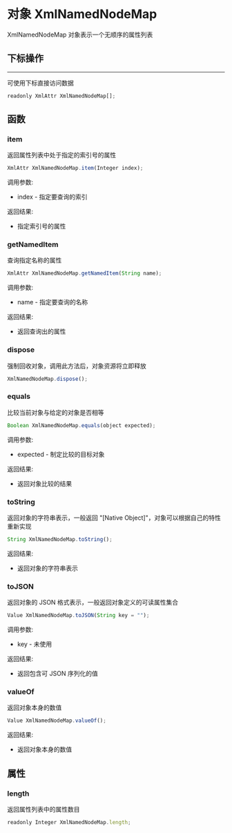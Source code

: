 # 对象 XmlNamedNodeMap
XmlNamedNodeMap 对象表示一个无顺序的属性列表

## 下标操作
        
--------------------------
可使用下标直接访问数据
```JavaScript
readonly XmlAttr XmlNamedNodeMap[];
```

## 函数
        
### item
返回属性列表中处于指定的索引号的属性
```JavaScript
XmlAttr XmlNamedNodeMap.item(Integer index);
```

调用参数:
* index - 指定要查询的索引

返回结果:
* 指定索引号的属性

### getNamedItem
查询指定名称的属性
```JavaScript
XmlAttr XmlNamedNodeMap.getNamedItem(String name);
```

调用参数:
* name - 指定要查询的名称

返回结果:
* 返回查询出的属性

### dispose
强制回收对象，调用此方法后，对象资源将立即释放
```JavaScript
XmlNamedNodeMap.dispose();
```

### equals
比较当前对象与给定的对象是否相等
```JavaScript
Boolean XmlNamedNodeMap.equals(object expected);
```

调用参数:
* expected - 制定比较的目标对象

返回结果:
* 返回对象比较的结果

### toString
返回对象的字符串表示，一般返回 "[Native Object]"，对象可以根据自己的特性重新实现
```JavaScript
String XmlNamedNodeMap.toString();
```

返回结果:
* 返回对象的字符串表示

### toJSON
返回对象的 JSON 格式表示，一般返回对象定义的可读属性集合
```JavaScript
Value XmlNamedNodeMap.toJSON(String key = "");
```

调用参数:
* key - 未使用

返回结果:
* 返回包含可 JSON 序列化的值

### valueOf
返回对象本身的数值
```JavaScript
Value XmlNamedNodeMap.valueOf();
```

返回结果:
* 返回对象本身的数值

## 属性
        
### length
返回属性列表中的属性数目
```JavaScript
readonly Integer XmlNamedNodeMap.length;
```

